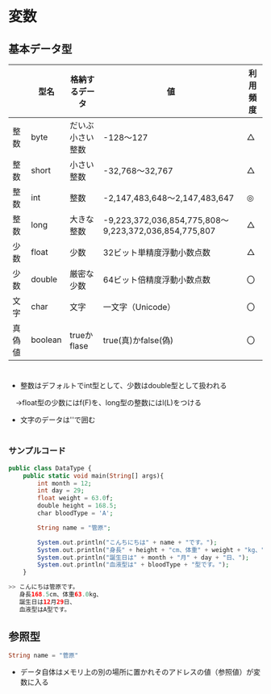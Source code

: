# 変数


## 基本データ型
||型名|格納するデータ|値|利用頻度|
| ---- | ---- | ---- | ---- | ---- |
|整数|byte|だいぶ小さい整数|-128～127|△|
|整数|short|小さい整数| -32,768～32,767|△|
|整数|int|整数|-2,147,483,648～2,147,483,647|◎|
|整数|long|大きな整数|-9,223,372,036,854,775,808～9,223,372,036,854,775,807|△|
|少数|float|少数|32ビット単精度浮動小数点数|△|
|少数|double|厳密な少数|64ビット倍精度浮動小数点数|〇|
|文字|char|文字|一文字（Unicode）|〇|
|真偽値|boolean|trueかflase|true(真)かfalse(偽)|〇|
# 
- 整数はデフォルトでint型として、少数はdouble型として扱われる

　→float型の少数にはf(F)を、long型の整数にはl(L)をつける
 
- 文字のデータは''で囲む
# 
### サンプルコード
```php
public class DataType {
    public static void main(String[] args){
        int month = 12;
        int day = 29;
        float weight = 63.0f;
        double height = 168.5;
        char bloodType = 'A';

        String name = "管原";

        System.out.println("こんちにちは" + name + "です。");
        System.out.println("身長" + height + "cm、体重" + weight + "kg、");
        System.out.println("誕生日は" + month + "月" + day + "日、");
        System.out.println("血液型は" + bloodType + "型です。");
    }

>> こんにちは管原です。
   身長168.5cm、体重63.0kg、
   誕生日は12月29日、
   血液型はA型です。
```

## 参照型
```php
String name = "菅原"
```
- データ自体はメモリ上の別の場所に置かれそのアドレスの値（参照値）が変数に入る
